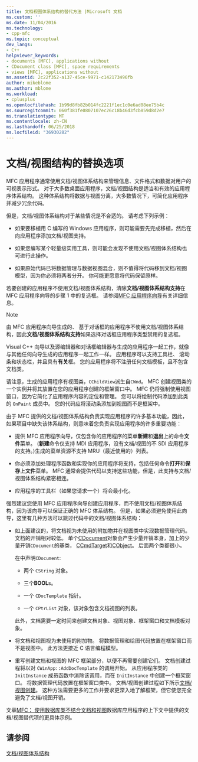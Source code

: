 ```yaml
---
title: 文档视图体系结构的替代方法 |Microsoft 文档
ms.custom: ''
ms.date: 11/04/2016
ms.technology:
- cpp-mfc
ms.topic: conceptual
dev_langs:
- C++
helpviewer_keywords:
- documents [MFC], applications without
- CDocument class [MFC], space requirements
- views [MFC], applications without
ms.assetid: 2c22f352-a137-45ce-9971-c142173496fb
author: mikeblome
ms.author: mblome
ms.workload:
- cplusplus
ms.openlocfilehash: 1b99d8fb82b014fc2221f1ec1c0e6ad08ee75b4c
ms.sourcegitcommit: 060f381fe0807107ec26c18b46d3fcb859d8d2e7
ms.translationtype: MT
ms.contentlocale: zh-CN
ms.lasthandoff: 06/25/2018
ms.locfileid: "36930282"
---
```

# <a name="alternatives-to-the-documentview-architecture"></a>文档/视图结构的替换选项
MFC 应用程序通常使用文档/视图体系结构来管理信息、文件格式和数据对用户的可视表示形式。 对于大多数桌面应用程序，文档/视图结构是适当和有效的应用程序体系结构。 这种体系结构将数据与视图分离，大多数情况下，可简化应用程序并减少冗余代码。  
  
 但是，文档/视图体系结构对于某些情况是不合适的。 请考虑下列示例：  
  
-   如果要移植用 C 编写的 Windows 应用程序，则可能需要先完成移植，然后在向应用程序添加文档/视图支持。  
  
-   如果您编写某个轻量级实用工具，则可能会发现不使用文档/视图体系结构也可进行此操作。  
  
-   如果原始代码已将数据管理与数据视图混合，则不值得将代码移到文档/视图模型，因为你必须将两者分开。 你可能更愿意将代码保留原样。  
  
 若要创建的应用程序不使用文档/视图体系结构，清除**文档/视图体系结构支持**在 MFC 应用程序向导的步骤 1 中的复选框。 请参阅[MFC 应用程序向导](../mfc/reference/mfc-application-wizard.md)有关详细信息。  
  
> [!NOTE]
>  由 MFC 应用程序向导生成的、 基于对话框的应用程序不使用文档/视图体系结构，因此**文档/视图体系结构支持**如果选择对话框应用程序类型禁用的复选框。  
  
 Visual C++ 向导以及源编辑器和对话框编辑器与生成的应用程序一起工作，就像与其他任何向导生成的应用程序一起工作一样。 应用程序可以支持工具栏、 滚动条和状态栏，并且具有**有关**框。 您的应用程序将不注册任何文档模板，且不包含文档类。  
  
 请注意，生成的应用程序有视图类，`CChildView`派生自`CWnd`。 MFC 创建视图类的一个实例并将其放置在您的应用程序创建的框架窗口中。 MFC 仍将强制使用视图窗口，因为它简化了应用程序内容的定位和管理。 您可以将绘制代码添加到此类的 `OnPaint` 成员中。 您的代码应将滚动条添加到视图而不是框架中。  
  
 由于 MFC 提供的文档/视图体系结构负责实现应用程序的许多基本功能，因此，如果项目中缺失该体系结构，则意味着您负责实现应用程序的许多重要功能：  
  
-   提供 MFC 应用程序向导，仅包含你的应用程序的菜单**新建**和**退出**上的命令**文件**菜单。 (**新建**命令仅支持 MDI 应用程序，没有文档/视图的不 SDI 应用程序的支持。)生成的菜单资源不支持 MRU（最近使用的）列表。  
  
-   你必须添加处理程序函数和实现你的应用程序将支持，包括任何命令**打开**和**保存**上**文件**菜单。 MFC 通常会提供代码以支持这些功能，但是，此支持与文档/视图体系结构紧密相连。  
  
-   应用程序的工具栏（如果您请求一个）将会最小化。  
  
 强烈建议您使用 MFC 应用程序向导创建应用程序，而不使用文档/视图体系结构，因为该向导可以保证正确的 MFC 体系结构。 但是，如果必须避免使用此向导，这里有几种方法可以跳过代码中的文档/视图体系结构：  
  
-   如上面建议的，将文档视为未使用的附加物并在视图类中实现数据管理代码。 文档的开销相对较低。 单个[CDocument](../mfc/reference/cdocument-class.md)对象会产生少量开销本身，加上的少量开销`CDocument`的基类， [CCmdTarget](../mfc/reference/ccmdtarget-class.md)和[CObject](../mfc/reference/cobject-class.md)。 后面两个类都很小。  
  
     在中声明`CDocument`:  
  
    -   两个 `CString` 对象。  
  
    -   三个**BOOL**s。  
  
    -   一个 `CDocTemplate` 指针。  
  
    -   一个 `CPtrList` 对象，该对象包含文档视图的列表。  
  
     此外，文档需要一定时间来创建文档对象、视图对象、框架窗口和文档模板对象。  
  
-   将文档和视图视为未使用的附加物。 将数据管理和绘图代码放置在框架窗口而不是视图中。 此方法更接近 C 语言编程模型。  
  
-   重写创建文档和视图的 MFC 框架部分，以便不再需要创建它们。 文档创建过程将以对 `CWinApp::AddDocTemplate` 的调用开始。 从应用程序类的 `InitInstance` 成员函数中消除该调用，而在 `InitInstance` 中创建一个框架窗口。 将数据管理代码放置在框架窗口类中。 文档/视图创建过程如下所示[文档/视图创建](../mfc/document-view-creation.md)。 这种方法需要更多的工作并要求更深入地了解框架，但它使您完全避免了文档/视图开销。  
  
 文章[MFC： 使用数据库类不结合文档和视图](../data/mfc-using-database-classes-without-documents-and-views.md)数据库应用程序的上下文中提供的文档/视图替代项的更具体示例。  
  
## <a name="see-also"></a>请参阅  
 [文档/视图体系结构](../mfc/document-view-architecture.md)

